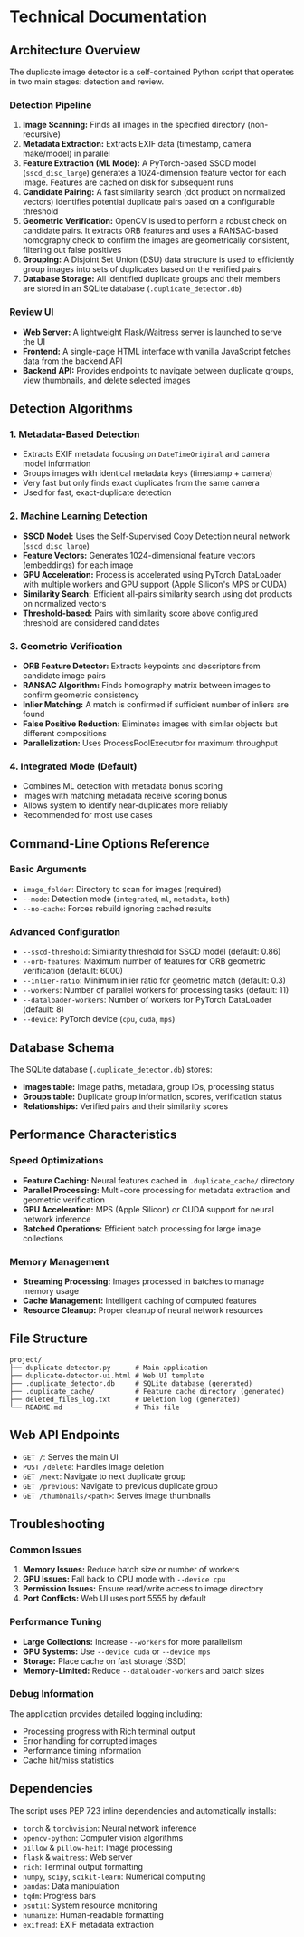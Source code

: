 # Technical Documentation

## Architecture Overview

The duplicate image detector is a self-contained Python script that operates in two main stages: detection and review.

### Detection Pipeline

1. **Image Scanning:** Finds all images in the specified directory (non-recursive)
2. **Metadata Extraction:** Extracts EXIF data (timestamp, camera make/model) in parallel
3. **Feature Extraction (ML Mode):** A PyTorch-based SSCD model (`sscd_disc_large`) generates a 1024-dimension feature vector for each image. Features are cached on disk for subsequent runs
4. **Candidate Pairing:** A fast similarity search (dot product on normalized vectors) identifies potential duplicate pairs based on a configurable threshold
5. **Geometric Verification:** OpenCV is used to perform a robust check on candidate pairs. It extracts ORB features and uses a RANSAC-based homography check to confirm the images are geometrically consistent, filtering out false positives
6. **Grouping:** A Disjoint Set Union (DSU) data structure is used to efficiently group images into sets of duplicates based on the verified pairs
7. **Database Storage:** All identified duplicate groups and their members are stored in an SQLite database (`.duplicate_detector.db`)

### Review UI

- **Web Server:** A lightweight Flask/Waitress server is launched to serve the UI
- **Frontend:** A single-page HTML interface with vanilla JavaScript fetches data from the backend API
- **Backend API:** Provides endpoints to navigate between duplicate groups, view thumbnails, and delete selected images

## Detection Algorithms

### 1. Metadata-Based Detection

- Extracts EXIF metadata focusing on `DateTimeOriginal` and camera model information
- Groups images with identical metadata keys (timestamp + camera)
- Very fast but only finds exact duplicates from the same camera
- Used for fast, exact-duplicate detection

### 2. Machine Learning Detection

- **SSCD Model:** Uses the Self-Supervised Copy Detection neural network (`sscd_disc_large`)
- **Feature Vectors:** Generates 1024-dimensional feature vectors (embeddings) for each image
- **GPU Acceleration:** Process is accelerated using PyTorch DataLoader with multiple workers and GPU support (Apple Silicon's MPS or CUDA)
- **Similarity Search:** Efficient all-pairs similarity search using dot products on normalized vectors
- **Threshold-based:** Pairs with similarity score above configured threshold are considered candidates

### 3. Geometric Verification

- **ORB Feature Detector:** Extracts keypoints and descriptors from candidate image pairs
- **RANSAC Algorithm:** Finds homography matrix between images to confirm geometric consistency
- **Inlier Matching:** A match is confirmed if sufficient number of inliers are found
- **False Positive Reduction:** Eliminates images with similar objects but different compositions
- **Parallelization:** Uses ProcessPoolExecutor for maximum throughput

### 4. Integrated Mode (Default)

- Combines ML detection with metadata bonus scoring
- Images with matching metadata receive scoring bonus
- Allows system to identify near-duplicates more reliably
- Recommended for most use cases

## Command-Line Options Reference

### Basic Arguments

- `image_folder`: Directory to scan for images (required)
- `--mode`: Detection mode (`integrated`, `ml`, `metadata`, `both`)
- `--no-cache`: Forces rebuild ignoring cached results

### Advanced Configuration

- `--sscd-threshold`: Similarity threshold for SSCD model (default: 0.86)
- `--orb-features`: Maximum number of features for ORB geometric verification (default: 6000)
- `--inlier-ratio`: Minimum inlier ratio for geometric match (default: 0.3)
- `--workers`: Number of parallel workers for processing tasks (default: 11)
- `--dataloader-workers`: Number of workers for PyTorch DataLoader (default: 8)
- `--device`: PyTorch device (`cpu`, `cuda`, `mps`)

## Database Schema

The SQLite database (`.duplicate_detector.db`) stores:

- **Images table:** Image paths, metadata, group IDs, processing status
- **Groups table:** Duplicate group information, scores, verification status
- **Relationships:** Verified pairs and their similarity scores

## Performance Characteristics

### Speed Optimizations

- **Feature Caching:** Neural features cached in `.duplicate_cache/` directory
- **Parallel Processing:** Multi-core processing for metadata extraction and geometric verification
- **GPU Acceleration:** MPS (Apple Silicon) or CUDA support for neural network inference
- **Batched Operations:** Efficient batch processing for large image collections

### Memory Management

- **Streaming Processing:** Images processed in batches to manage memory usage
- **Cache Management:** Intelligent caching of computed features
- **Resource Cleanup:** Proper cleanup of neural network resources

## File Structure

```
project/
├── duplicate-detector.py      # Main application
├── duplicate-detector-ui.html # Web UI template
├── .duplicate_detector.db     # SQLite database (generated)
├── .duplicate_cache/          # Feature cache directory (generated)
├── deleted_files_log.txt      # Deletion log (generated)
└── README.md                  # This file
```

## Web API Endpoints

- `GET /`: Serves the main UI
- `POST /delete`: Handles image deletion
- `GET /next`: Navigate to next duplicate group
- `GET /previous`: Navigate to previous duplicate group
- `GET /thumbnails/<path>`: Serves image thumbnails

## Troubleshooting

### Common Issues

1. **Memory Issues:** Reduce batch size or number of workers
2. **GPU Issues:** Fall back to CPU mode with `--device cpu`
3. **Permission Issues:** Ensure read/write access to image directory
4. **Port Conflicts:** Web UI uses port 5555 by default

### Performance Tuning

- **Large Collections:** Increase `--workers` for more parallelism
- **GPU Systems:** Use `--device cuda` or `--device mps`
- **Storage:** Place cache on fast storage (SSD)
- **Memory-Limited:** Reduce `--dataloader-workers` and batch sizes

### Debug Information

The application provides detailed logging including:
- Processing progress with Rich terminal output
- Error handling for corrupted images
- Performance timing information
- Cache hit/miss statistics

## Dependencies

The script uses PEP 723 inline dependencies and automatically installs:

- `torch` & `torchvision`: Neural network inference
- `opencv-python`: Computer vision algorithms
- `pillow` & `pillow-heif`: Image processing
- `flask` & `waitress`: Web server
- `rich`: Terminal output formatting
- `numpy`, `scipy`, `scikit-learn`: Numerical computing
- `pandas`: Data manipulation
- `tqdm`: Progress bars
- `psutil`: System resource monitoring
- `humanize`: Human-readable formatting
- `exifread`: EXIF metadata extraction